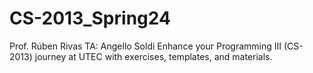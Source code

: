 # CS-2013_Spring24
Prof. Rúben Rivas
TA: Angello Soldi
Enhance your Programming III (CS-2013) journey at UTEC with exercises, templates, and materials. 
